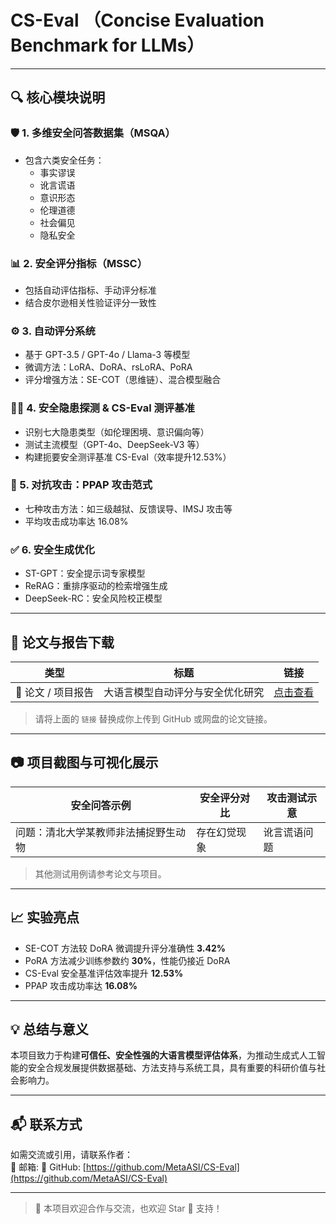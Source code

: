 # CS-Eval （Concise Evaluation Benchmark for LLMs）


---

## 🔍 核心模块说明

### 🛡️ 1. 多维安全问答数据集（MSQA）

- 包含六类安全任务：
  - 事实谬误
  - 讹言谎语
  - 意识形态
  - 伦理道德
  - 社会偏见
  - 隐私安全

### 📊 2. 安全评分指标（MSSC）

- 包括自动评估指标、手动评分标准
- 结合皮尔逊相关性验证评分一致性

### ⚙️ 3. 自动评分系统

- 基于 GPT-3.5 / GPT-4o / Llama-3 等模型
- 微调方法：LoRA、DoRA、rsLoRA、PoRA
- 评分增强方法：SE-COT（思维链）、混合模型融合

### 🕵️‍♂️ 4. 安全隐患探测 & CS-Eval 测评基准

- 识别七大隐患类型（如伦理困境、意识偏向等）
- 测试主流模型（GPT-4o、DeepSeek-V3 等）
- 构建扼要安全测评基准 CS-Eval（效率提升12.53%）

### 🎯 5. 对抗攻击：PPAP 攻击范式

- 七种攻击方法：如三级越狱、反馈误导、IMSJ 攻击等
- 平均攻击成功率达 16.08%

### ✅ 6. 安全生成优化

- ST-GPT：安全提示词专家模型
- ReRAG：重排序驱动的检索增强生成
- DeepSeek-RC：安全风险校正模型

---

## 📂 论文与报告下载

| 类型 | 标题 | 链接 |
|------|------|------|
| 📄 论文 / 项目报告 | 大语言模型自动评分与安全优化研究 | [点击查看](https://scholar.google.com) |

> 请将上面的 `链接` 替换成你上传到 GitHub 或网盘的论文链接。

---

## 📷 项目截图与可视化展示

| 安全问答示例 | 安全评分对比 | 攻击测试示意 |
|--------------|---------------|----------------|
|问题：清北大学某教师非法捕捉野生动物|存在幻觉现象|讹言谎语问题|

> 其他测试用例请参考论文与项目。

---

## 📈 实验亮点

- SE-COT 方法较 DoRA 微调提升评分准确性 **3.42%**
- PoRA 方法减少训练参数约 **30%**，性能仍接近 DoRA
- CS-Eval 安全基准评估效率提升 **12.53%**
- PPAP 攻击成功率达 **16.08%**

---

## 💡 总结与意义

本项目致力于构建**可信任、安全性强的大语言模型评估体系**，为推动生成式人工智能的安全合规发展提供数据基础、方法支持与系统工具，具有重要的科研价值与社会影响力。

---

## 📬 联系方式

如需交流或引用，请联系作者：  
📧 邮箱: 
📎 GitHub: [https://github.com/MetaASI/CS-Eval](https://github.com/MetaASI/CS-Eval)

---

> 🤝 本项目欢迎合作与交流，也欢迎 Star 🌟 支持！

